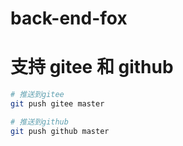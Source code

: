# back-end-fox

# 支持 gitee 和 github

```bash
# 推送到gitee
git push gitee master

# 推送到github
git push github master
```

